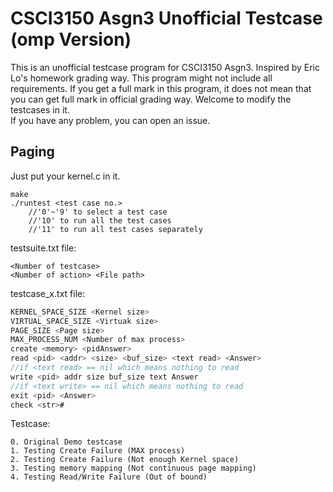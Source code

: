 # CSCI3150 Asgn3 Unofficial Testcase (omp Version)
This is an unofficial testcase program for CSCI3150 Asgn3. Inspired by Eric Lo's homework grading way.
This program might not include all requirements.
If you get a full mark in this program, it does not mean that you can get full mark in official grading way.
Welcome to modify the testcases in it.  
If you have any problem, you can open an issue.

## Paging
Just put your kernel.c in it.
```
make
./runtest <test case no.>
    //'0'~'9' to select a test case
    //'10' to run all the test cases
    //'11' to run all test cases separately
```


testsuite.txt file:
```
<Number of testcase>
<Number of action> <File path>
```

testcase_x.txt file:
```C
KERNEL_SPACE_SIZE <Kernel size>
VIRTUAL_SPACE_SIZE <Virtuak size>
PAGE_SIZE <Page size>
MAX_PROCESS_NUM <Number of max process>
create <memory> <pidAnswer>
read <pid> <addr> <size> <buf_size> <text read> <Answer>
//if <text read> == nil which means nothing to read
write <pid> addr size buf_size text Answer
//if <text write> == nil which means nothing to read
exit <pid> <Answer>
check <str>#
```

Testcase:  
```
0. Original Demo testcase
1. Testing Create Failure (MAX process)  
2. Testing Create Failure (Not enough Kernel space)  
3. Testing memory mapping (Not continuous page mapping)  
4. Testing Read/Write Failure (Out of bound)  
```
